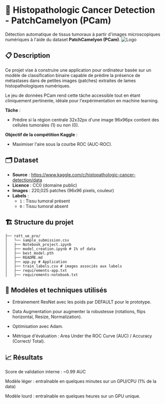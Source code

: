 # 🧬 Histopathologic Cancer Detection - PatchCamelyon (PCam)

Détection automatique de tissus tumoraux à partir d'images microscopiques numériques à l'aide du dataset **PatchCamelyon (PCam)**.
![Logo](assets/image.png)

## 📋 Description

Ce projet vise à construire une application pour ordinateur basée sur un modèle de classification binaire capable de prédire la présence de métastases dans de petites images (patches) extraites de lames histopathologiques numériques.

Le jeu de données PCam rend cette tâche accessible tout en étant cliniquement pertinente, idéale pour l'expérimentation en machine learning.

**Tâche** : 
- Prédire si la région centrale 32x32px d'une image 96x96px contient des cellules tumorales (1) ou non (0).

**Objectif de la compétition Kaggle** :
- Maximiser l'aire sous la courbe ROC (AUC-ROC).

## 🗂 Dataset

- **Source** : https://www.kaggle.com/c/histopathologic-cancer-detection/data
- **Licence** : CC0 (domaine public)
- **Images** : 220,025 patches (96x96 pixels, couleur)
- **Labels** : 
  - `1` : Tissu tumoral présent
  - `0` : Tissu tumoral absent

## 🏗 Structure du projet
    
    ├── ratt_ue_pro/
    │   └── sample_submission.csv
    │   ├── Notebook_project.ipynb
    │   ├── model_creation.ipynb # 1% of data 
    │   ├── best_model.pth
    │   ├── README.md
    │   ├── app.py # Application
    │   ├── train_labels.csv # images associés aux labels 
    │   ├── requirements-app.txt
    │   ├── requirements-notebook.txt



## 🧪 Modèles et techniques utilisés
- Entrainement ResNet avec les poids par DEFAULT pour le prototype.

- Data Augmentation pour augmenter la robustesse (rotations, flips horizontal, Resize, Normalization).

- Optimisation avec Adam.

- Métrique d'évaluation : Area Under the ROC Curve (AUC) / Accuracy (Correct/ Total).


## 📈 Résultats
Score de validation interne : ~0.99 AUC

Modèle léger : entraînable en quelques minutes sur un GPU/CPU (1% de la data)

Modèle lourd : entraînable en quelques heures sur un GPU unique.
